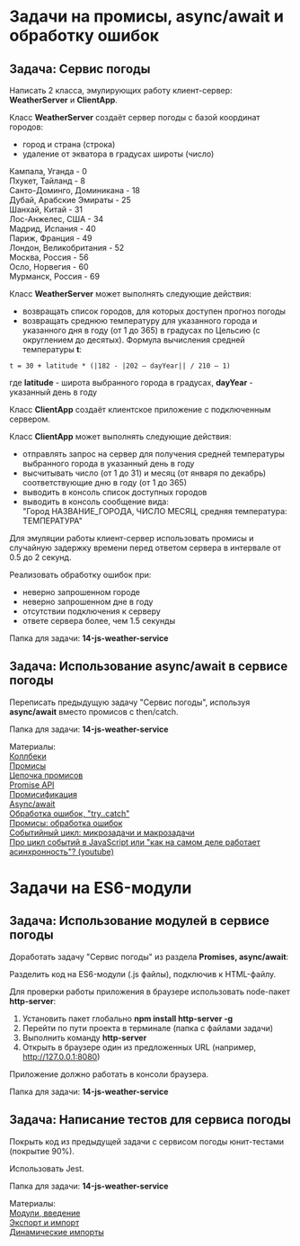 # Задачи на промисы, async/await и обработку ошибок
## Задача: Сервис погоды

Написать 2 класса, эмулирующих работу клиент-сервер: **WeatherServer** и **ClientApp**.

Класс **WeatherServer** создаёт сервер погоды с базой координат городов:
- город и страна (строка)
- удаление от экватора в градусах широты (число)

Кампала, Уганда - 0  
Пхукет, Тайланд - 8  
Санто-Доминго, Доминикана - 18  
Дубай, Арабские Эмираты - 25  
Шанхай, Китай - 31  
Лос-Анжелес, США - 34  
Мадрид, Испания - 40  
Париж, Франция - 49  
Лондон, Великобритания - 52  
Москва, Россия - 56  
Осло, Норвегия - 60  
Мурманск, Россия - 69

Класс **WeatherServer** может выполнять следующие действия:

- возвращать список городов, для которых доступен прогноз погоды
- возвращать среднюю температуру для указанного города и указанного дня в году (от 1 до 365) в градусах по Цельсию (с округлением до десятых). Формула вычисления средней температуры **t**:
```
t = 30 + latitude * (|182 - |202 – dayYear|| / 210 – 1)
```
где **latitude** - широта выбранного города в градусах, **dayYear** - указанный день в году  

Класс **ClientApp** создаёт клиентское приложение с подключенным сервером.

Класс **ClientApp** может выполнять следующие действия:

- отправлять запрос на сервер для получения средней температуры выбранного города в указанный день в году
- высчитывать число (от 1 до 31) и месяц (от января по декабрь) соответствующие дню в году (от 1 до 365)
- выводить в консоль список доступных городов
- выводить в консоль сообщение вида:  
  "Город НАЗВАНИЕ_ГОРОДА, ЧИСЛО МЕСЯЦ, средняя температура: ТЕМПЕРАТУРА"

Для эмуляции работы клиент-сервер использовать промисы и случайную задержку времени перед ответом сервера в интервале от 0.5 до 2 секунд.

Реализовать обработку ошибок при:

- неверно запрошенном городе
- неверно запрошенном дне в году
- отсутствии подключения к серверу
- ответе сервера более, чем 1.5 секунды

Папка для задачи: **14-js-weather-service**

## Задача: Использование async/await в сервисе погоды

Переписать предыдущую задачу "Сервис погоды", используя **async/await** вместо промисов с then/catch.

Папка для задачи: **14-js-weather-service**

Материалы:  
[Коллбеки](https://learn.javascript.ru/callbacks)  
[Промисы](https://learn.javascript.ru/promise-basics)  
[Цепочка промисов](https://learn.javascript.ru/promise-chaining)  
[Promise API](https://learn.javascript.ru/promise-api)  
[Промисификация](https://learn.javascript.ru/promisify)  
[Async/await](https://learn.javascript.ru/async-await)  
[Обработка ошибок, "try..catch"](https://learn.javascript.ru/try-catch)  
[Промисы: обработка ошибок](https://learn.javascript.ru/promise-error-handling)  
[Событийный цикл: микрозадачи и макрозадачи](https://learn.javascript.ru/event-loop)  
[Про цикл событий в JavaScript или "как на самом деле работает асинхронность"? (youtube)](https://www.youtube.com/watch?v=wQuRq3GStR8)

# Задачи на ES6-модули
## Задача: Использование модулей в сервисе погоды

Доработать задачу "Сервис погоды" из раздела **Promises, async/await**:

Разделить код на ES6-модули (.js файлы), подключив к HTML-файлу.

Для проверки работы приложения в браузере использовать node-пакет **http-server**:

1. Установить пакет глобально **npm install http-server -g**
2. Перейти по пути проекта в терминале (папка с файлами задачи)
3. Выполнить команду **http-server**
4. Открыть в браузере один из предложенных URL (например, http://127.0.0.1:8080)

Приложение должно работать в консоли браузера.

Папка для задачи: **14-js-weather-service**

## Задача: Написание тестов для сервиса погоды

Покрыть код из предыдущей задачи с сервисом погоды юнит-тестами (покрытие 90%).

Использовать Jest.

Папка для задачи: **14-js-weather-service**

Материалы:  
[Модули, введение](https://learn.javascript.ru/modules-intro)  
[Экспорт и импорт](https://learn.javascript.ru/import-export)  
[Динамические импорты](https://learn.javascript.ru/modules-dynamic-imports)
